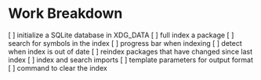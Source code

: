 Work Breakdown
==============

[ ] initialize a SQLite database in XDG_DATA
[ ] full index a package
[ ] search for symbols in the index
[ ] progress bar when indexing
[ ] detect when index is out of date
[ ] reindex packages that have changed since last index
[ ] index and search imports
[ ] template parameters for output format
[ ] command to clear the index
